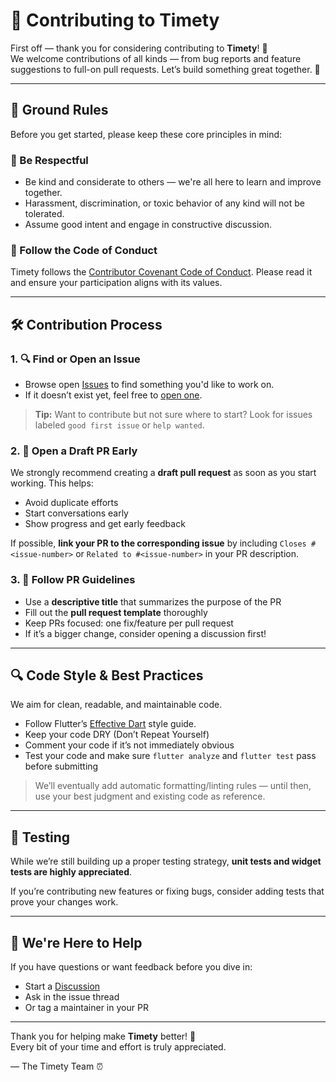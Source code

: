 # 🤝 Contributing to Timety

First off — thank you for considering contributing to **Timety**! 💜  
We welcome contributions of all kinds — from bug reports and feature suggestions to full-on pull requests. Let’s build something great together. 🚀

---

## 🧾 Ground Rules

Before you get started, please keep these core principles in mind:

### 💬 Be Respectful
- Be kind and considerate to others — we're all here to learn and improve together.
- Harassment, discrimination, or toxic behavior of any kind will not be tolerated.
- Assume good intent and engage in constructive discussion.

### 🧠 Follow the Code of Conduct
Timety follows the [Contributor Covenant Code of Conduct](https://www.contributor-covenant.org/version/2/1/code_of_conduct/). Please read it and ensure your participation aligns with its values.

---

## 🛠️ Contribution Process

### 1. 🔍 Find or Open an Issue
- Browse open [Issues](https://github.com/Benji377/Timety/issues) to find something you'd like to work on.
- If it doesn’t exist yet, feel free to [open one](https://github.com/Benji377/Timety/issues/new).

> **Tip:** Want to contribute but not sure where to start? Look for issues labeled `good first issue` or `help wanted`.

### 2. 🚧 Open a Draft PR Early
We strongly recommend creating a **draft pull request** as soon as you start working. This helps:
- Avoid duplicate efforts
- Start conversations early
- Show progress and get early feedback

If possible, **link your PR to the corresponding issue** by including `Closes #<issue-number>` or `Related to #<issue-number>` in your PR description.

### 3. 🧼 Follow PR Guidelines
- Use a **descriptive title** that summarizes the purpose of the PR
- Fill out the **pull request template** thoroughly
- Keep PRs focused: one fix/feature per pull request
- If it’s a bigger change, consider opening a discussion first!

---

## 🔍 Code Style & Best Practices

We aim for clean, readable, and maintainable code.

- Follow Flutter’s [Effective Dart](https://dart.dev/guides/language/effective-dart) style guide.
- Keep your code DRY (Don’t Repeat Yourself)
- Comment your code if it’s not immediately obvious
- Test your code and make sure `flutter analyze` and `flutter test` pass before submitting

> We’ll eventually add automatic formatting/linting rules — until then, use your best judgment and existing code as reference.

---

## 🧪 Testing

While we’re still building up a proper testing strategy, **unit tests and widget tests are highly appreciated**.

If you’re contributing new features or fixing bugs, consider adding tests that prove your changes work.

---

## 🙌 We're Here to Help

If you have questions or want feedback before you dive in:
- Start a [Discussion](https://github.com/Benji377/Timety/discussions)
- Ask in the issue thread
- Or tag a maintainer in your PR

---

Thank you for helping make **Timety** better! 💪  
Every bit of your time and effort is truly appreciated.

— The Timety Team ⏰
